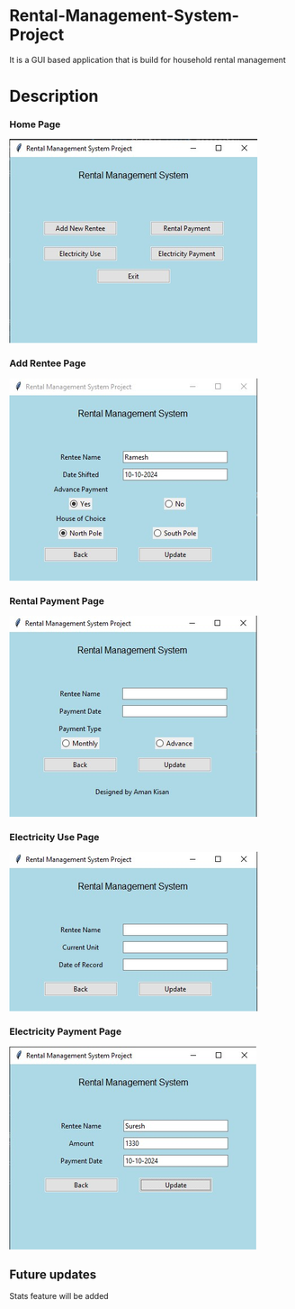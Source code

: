 # Rental-Management-System-Project
It is a GUI based application that is build for household rental management

# Description

### Home Page 
![](https://github.com/Aman-Kisan/Rental-Management-System-Project/blob/main/screenshots/home_page.jpg)

### Add Rentee Page

![](https://github.com/Aman-Kisan/Rental-Management-System-Project/blob/main/screenshots/add_rentee_page.jpg)

### Rental Payment Page

![](https://github.com/Aman-Kisan/Rental-Management-System-Project/blob/main/screenshots/rental_payment_page.jpg)

### Electricity Use Page

![](https://github.com/Aman-Kisan/Rental-Management-System-Project/blob/main/screenshots/electricity_use_page.jpg)

### Electricity Payment Page

![](https://github.com/Aman-Kisan/Rental-Management-System-Project/blob/main/screenshots/electricity_payment_page.jpg)

## Future updates

Stats feature will be added 

